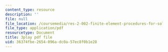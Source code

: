 ```yaml
---
content_type: resource
description: ''
file: null
file_location: /coursemedia/res-2-002-finite-element-procedures-for-solids-and-structures-spring-2010/36374fbe2654096adc0a57ec8f0b1e28_iOilZsS_cnM.pdf
file_type: application/pdf
resourcetype: Document
title: 3play pdf file
uid: 36374fbe-2654-096a-dc0a-57ec8f0b1e28
---
```

